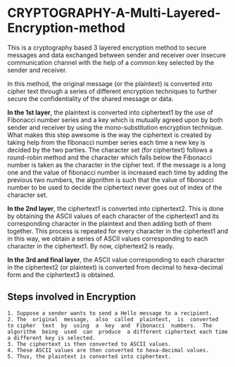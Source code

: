 # CRYPTOGRAPHY-A-Multi-Layered-Encryption-method

This is a cryptography based 3 layered encryption method to secure messages and data exchanged between sender and receiver over insecure communication channel with the help of a common key selected by the sender and receiver.

 In this method, the original message (or the plaintext) is converted into cipher text through a series of different encryption techniques to further secure the confidentiality of the shared message or data.
 
 **In the 1st layer**, the plaintext is converted into ciphertext1 by the use of Fibonacci number series and a key which is mutually agreed upon by both sender and receiver by using the mono-substitution encryption technique. What makes this step awesome is the way the ciphertext is created by taking help from the fibonacci number series each time a new key is decided by the two parties. The character set (for ciphertext) follows a round-robin method and the character which falls below the Fibonacci number is taken as the character in the cipher text. if the message is a long one and the value of fibonacci number is increased each time by adding the previous two numbers, the algorithm is such that the value of fibonacci number to be used to decide the ciphertext never goes out of index of the character set.  
 
 **In the 2nd layer**, the ciphertext1 is converted into ciphertext2. This is done by obtaining the ASCII values of each character of the ciphertext1 and its corresponding character in the plaintext and then adding both of them together. This process is repeated for every character in the ciphertext1 and in this way, we obtain a series of ASCII values corresponding to each character in the ciphertext1. By now, ciphertext2 is ready.
 
 **In the 3rd and final layer**, the ASCII value corresponding to each character in the ciphertext2 (or plaintext) is converted from decimal to hexa-decimal form and the ciphertext3 is obtained.
 
 ## Steps involved in Encryption
    1. Suppose a sender wants to send a Hello message to a recipient.
    2. The  original  message,  also  called  plaintext,  is  converted  to cipher  text  by  using  a  key  and  Fibonacci  numbers.  The  algorithm  being  used  can  produce  a different ciphertext each time a different key is selected.
    3. The ciphertext is then converted to ASCII values.
    4. These ASCII values are then converted to hexa-decimal values.
    5. Thus, the plaintext is converted into ciphertext. 
